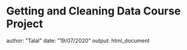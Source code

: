 # Getting and Cleaning Data Course Project
author: "Talal"
date: "19/07/2020"
output: html_document
